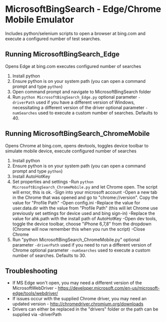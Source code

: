 # MicrosoftBingSearch - Edge/Chrome Mobile Emulator
Includes python/selenium scripts to open a browser at bing.com and execute a configured number of test searches.

## Running MicrosoftBingSearch_Edge
Opens Edge at bing.com executes configured number of searches
1. Install python
2. Ensure python is on your system path (you can open a command prompt and type `python`)
3. Open command prompt and navigate to MicrosoftBingSearch folder
4. Run `python MicrosoftBingSearch_Edge.py`
	optional parameter `-driverPath` used if you have a different version of Windows, necessitating a different version of the driver
	optional parameter `-numSearches` used to execute a custom number of searches. Defaults to 40.

## Running MicrosoftBingSearch_ChromeMobile
Opens Chrome at bing.com, opens devtools, toggles device toolbar to simulate mobile device, execute configured number of searches
1. Install python
2. Ensure python is on your system path (you can open a command prompt and type `python`)
3. Install AutoHotKey
4. Set properties and settings
	-Run `python MicrosoftBingSearch_ChromeMobile.py` and let Chrome open. The script will error, this is ok.
	-Sign into your microsoft account
	-Open a new tab in the Chrome that was opened and go to "chrome://version". Copy the value for "Profile Path"
	-Open config.ini
	-Replace the value for user.data.dir with the value from "Profile Path" (this will let Chrome use previously set settings for device used and bing sign-in)
	-Replace the value for ahk.path with the install path of AutoHotKey
	-Open dev tools, toggle the device toolbar, choose "iPhone 6,7,8" from the dropdown (Chrome will now remember this when you run the script)
	-Close Chrome
5. Run "python MicrosoftBingSearch_ChromeMobile.py"
	optional parameter `-driverPath` used if you need to run a different version of Chrome
	optional parameter `-numSearches` used to execute a custom number of searches. Defaults to 30.

## Troubleshooting
* If MS Edge won't open, you may need a different version of the MicrosoftWebDriver - https://developer.microsoft.com/en-us/microsoft-edge/tools/webdriver/
* If issues occur with the supplied Chrome driver, you may need an updated version - http://chromedriver.chromium.org/downloads
* Drivers can either be replaced in the "drivers" folder or the path can be supplied via -driverPath
